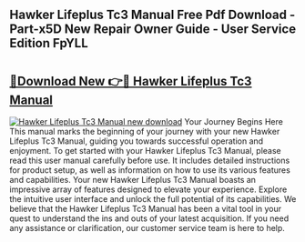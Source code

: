 ## Hawker Lifeplus Tc3 Manual Free Pdf Download - Part-x5D New Repair Owner Guide - User Service Edition FpYLL

# <h2><a href="http://bc9100.oget.top/?id=Hawker+Lifeplus+Tc3+Manual">🔗Download New 👉🔴 Hawker Lifeplus Tc3 Manual</a></h2>

[![Hawker Lifeplus Tc3 Manual new download](https://i.imgur.com/5g1atiW.png)](http://bc9100.oget.top/?id=Hawker+Lifeplus+Tc3+Manual)
Your Journey Begins Here This manual marks the beginning of your journey with your new Hawker Lifeplus Tc3 Manual, guiding you towards successful operation and enjoyment. To get started with your Hawker Lifeplus Tc3 Manual, please read this user manual carefully before use. It includes detailed instructions for product setup, as well as information on how to use its various features and capabilities. Your new Hawker Lifeplus Tc3 Manual boasts an impressive array of features designed to elevate your experience. Explore the intuitive user interface and unlock the full potential of its capabilities. We believe that the Hawker Lifeplus Tc3 Manual has been a vital tool in your quest to understand the ins and outs of your latest acquisition. If you need any assistance or clarification, our customer service team is here to help.
